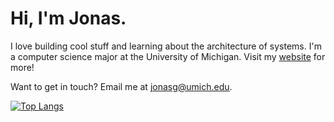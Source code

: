 # Hi, I'm Jonas.

I love building cool stuff and learning about the architecture of systems. I'm a computer science major at the University of Michigan. Visit my [website](https://jonasiwnl.github.io) for more!

Want to get in touch? Email me at [jonasg@umich.edu](mailto:jonasg@umich.edu).

[![Top Langs](https://github-readme-stats.vercel.app/api/top-langs/?username=jonasiwnl&layout=compact&theme=dracula)](https://github.com/anuraghazra/github-readme-stats)
